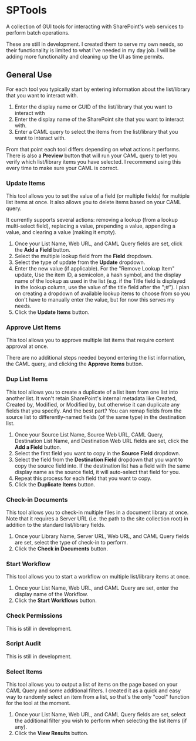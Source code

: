 SPTools
=======

A collection of GUI tools for interacting with SharePoint&#39;s web services to perform batch operations.

These are still in development. I created them to serve my own needs, so their functionality is limited to what I've needed in my day job. I will be adding more functionality and cleaning up the UI as time permits.

General Use
-----------

For each tool you typically start by entering information about the list/library that you want to interact with.

1. Enter the display name or GUID of the list/library that you want to interact with
2. Enter the display name of the SharePoint site that you want to interact with.
3. Enter a CAML query to select the items from the list/library that you want to interact with.

From that point each tool differs depending on what actions it performs. There is also a **Preview** button that will run your CAML query to let you verify which list/library items you have selected. I recommend using this every time to make sure your CAML is correct.

### Update Items

This tool allows you to set the value of a field (or multiple fields) for multiple list items at once. It also allows you to delete items based on your CAML query.

It currently supports several actions: removing a lookup (from a lookup multi-select field), replacing a value, prepending a value, appending a value, and clearing a value (making it empty).

1. Once your List Name, Web URL, and CAML Query fields are set, click the **Add a Field** button.
2. Select the multiple lookup field from the **Field** dropdown.
3. Select the type of update from the **Update** dropdown.
4. Enter the new value (if applicable). For the "Remove Lookup Item" update, Use the item ID, a semicolon, a hash symbol, and the display name of the lookup as used in the list (e.g. if the Title field is displayed in the lookup column, use the value of the title field after the ";#"). I plan on creating a dropdown of available lookup items to choose from so you don't have to manually enter the value, but for now this serves my needs.
5. Click the **Update Items** button.

### Approve List Items

This tool allows you to approve multiple list items that require content approval at once.

There are no additional steps needed beyond entering the list information, the CAML query, and clicking the **Approve Items** button.

### Dup List Items

This tool allows you to create a duplicate of a list item from one list into another list. It won't retain SharePoint's internal metadata like Created, Created by, Modified, or Modified by, but otherwise it can duplicate any fields that you specify. And the best part? You can remap fields from the source list to differently-named fields (of the same type) in the destination list.

1. Once your Source List Name, Source Web URL, CAML Query, Destination List Name, and Destination Web URL fields are set, click the **Add a Field** button.
2. Select the first field you want to copy in the **Source Field** dropdown.
3. Select the field from the **Destination Field** dropdown that you want to copy the source field into. If the destination list has a field with the same display name as the source field, it will auto-select that field for you.
4. Repeat this process for each field that you want to copy.
5. Click the **Duplicate Items** button.

### Check-in Documents

This tool allows you to check-in multiple files in a document library at once. Note that it requires a Server URL (i.e. the path to the site collection root) in addition to the standard list/library fields.

1. Once your Library Name, Server URL, Web URL, and CAML Query fields are set, select the type of check-in to perform.
2. Click the **Check in Documents** button.

### Start Workflow

This tool allows you to start a workflow on multiple list/library items at once.

1. Once your List Name, Web URL, and CAML Query are set, enter the display name of the Workflow.
2. Click the **Start Workflows** button.

### Check Permissions

This is still in development.

### Script Audit

This is still in development.

### Select Items

This tool allows you to output a list of items on the page based on your CAML Query and some additional filters. I created it as a quick and easy way to randomly select an item from a list, so that's the only "cool" function for the tool at the moment.

1. Once your List Name, Web URL, and CAML Query fields are set, select the additional filter you wish to perform when selecting the list items (if any).
2. Click the **View Results** button.